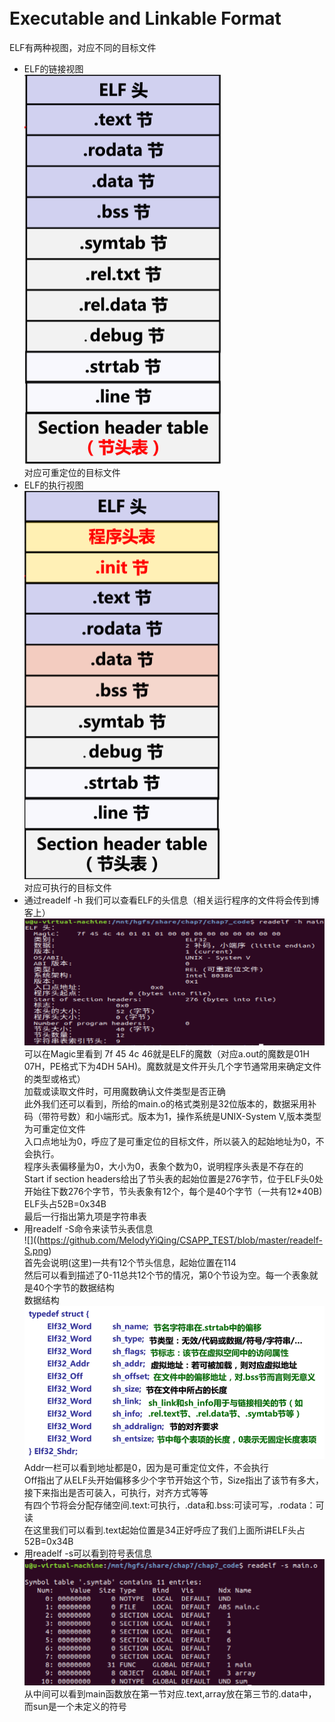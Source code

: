 <br>Executable and Linkable Format
===
ELF有两种视图，对应不同的目标文件
* ELF的链接视图
<br>![](https://github.com/MelodyYiQing/CSAPP_TEST/blob/master/ELF链接视图.png)
<br>对应可重定位的目标文件
* ELF的执行视图
<br>![](https://github.com/MelodyYiQing/CSAPP_TEST/blob/master/ELF执行视图.png)
<br>对应可执行的目标文件
* 通过readelf -h 我们可以查看ELF的头信息（相关运行程序的文件将会传到博客上）
<br>![](https://github.com/MelodyYiQing/CSAPP_TEST/blob/master/readelf-h.png)
<br>可以在Magic里看到 7f 45 4c 46就是ELF的魔数（对应a.out的魔数是01H 07H，PE格式下为4DH 5AH)。魔数就是文件开头几个字节通常用来确定文件的类型或格式）
<br>加载或读取文件时，可用魔数确认文件类型是否正确
<br>此外我们还可以看到，所给的main.o的格式类别是32位版本的，数据采用补码（带符号数）和小端形式。版本为1，操作系统是UNIX-System V,版本类型为可重定位文件
<br>入口点地址为0，呼应了是可重定位的目标文件，所以装入的起始地址为0，不会执行。
<br>程序头表偏移量为0，大小为0，表象个数为0，说明程序头表是不存在的
<br>Start if section headers给出了节头表的起始位置是276字节，位于ELF头0处开始往下数276个字节，节头表象有12个，每个是40个字节（一共有12*40B)
<br>ELF头占52B=0x34B
<br>最后一行指出第九项是字符串表
* 用readelf -S命令来读节头表信息
<br>![]((https://github.com/MelodyYiQing/CSAPP_TEST/blob/master/readelf-S.png)
<br>首先会说明(这里)一共有12个节头信息，起始位置在114
<br>然后可以看到描述了0-11总共12个节的情况，第0个节设为空。每一个表象就是40个字节的数据结构
<br>数据结构
<br>![](https://github.com/MelodyYiQing/CSAPP_TEST/blob/master/节头表象数据结构.png)
<br>Addr一栏可以看到地址都是0，因为是可重定位文件，不会执行
<br>Off指出了从ELF头开始偏移多少个字节开始这个节，Size指出了该节有多大，接下来指出是否可装入，可执行，对齐方式等等
<br>有四个节将会分配存储空间.text:可执行，.data和.bss:可读可写，.rodata：可读
<br>在这里我们可以看到.text起始位置是34正好呼应了我们上面所讲ELF头占52B=0x34B
* 用readelf -s可以看到符号表信息
<br>![](https://github.com/MelodyYiQing/CSAPP_TEST/blob/master/readelf%20-s.png)
<br>从中间可以看到main函数放在第一节对应.text,array放在第三节的.data中，而sun是一个未定义的符号
